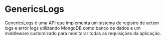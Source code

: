 # GenericsLogs
GenericsLogs é uma API que implementa um sistema de registro de action logs e error logs utilizando MongoDB como banco de dados e um middleware customizado para monitorar todas as requisições da aplicação.
